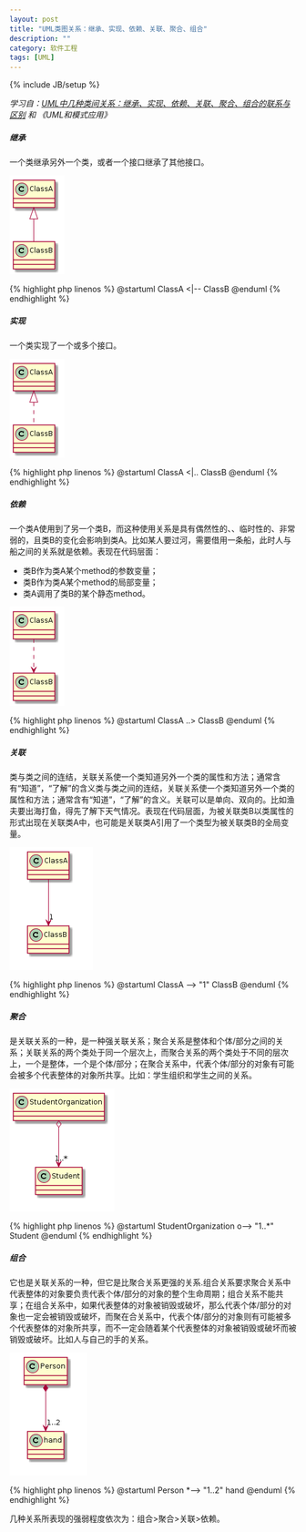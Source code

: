 ```yaml
---
layout: post
title: "UML类图关系：继承、实现、依赖、关联、聚合、组合"
description: ""
category: 软件工程
tags: [UML]
---
```

{% include JB/setup %}

*学习自：[UML中几种类间关系：继承、实现、依赖、关联、聚合、组合的联系与区别](http://blog.csdn.net/sfdev/article/details/3906243) 和 《UML和模式应用》*

##### 继承

一个类继承另外一个类，或者一个接口继承了其他接口。

![](/assets/img/201403270101.png)

{% highlight php linenos %}
@startuml
ClassA <|-- ClassB
@enduml
{% endhighlight %}

<!--more-->

##### 实现

一个类实现了一个或多个接口。

![](/assets/img/201403270102.png)

{% highlight php linenos %}
@startuml
ClassA <|.. ClassB
@enduml
{% endhighlight %}

##### 依赖

一个类A使用到了另一个类B，而这种使用关系是具有偶然性的、、临时性的、非常弱的，且类B的变化会影响到类A。比如某人要过河，需要借用一条船，此时人与船之间的关系就是依赖。表现在代码层面：

* 类B作为类A某个method的参数变量；
* 类B作为类A某个method的局部变量；
* 类A调用了类B的某个静态method。

![](/assets/img/201403270103.png)

{% highlight php linenos %}
@startuml
ClassA ..> ClassB
@enduml
{% endhighlight %}

##### 关联

类与类之间的连结，关联关系使一个类知道另外一个类的属性和方法；通常含有“知道”，“了解”的含义类与类之间的连结，关联关系使一个类知道另外一个类的属性和方法；通常含有“知道”，“了解”的含义。关联可以是单向、双向的。比如渔夫要出海打鱼，得先了解下天气情况。表现在代码层面，为被关联类B以类属性的形式出现在关联类A中，也可能是关联类A引用了一个类型为被关联类B的全局变量。

![](/assets/img/201403270104.png)

{% highlight php linenos %}
@startuml
ClassA --> "1" ClassB
@enduml
{% endhighlight %}

##### 聚合

是关联关系的一种，是一种强关联关系；聚合关系是整体和个体/部分之间的关系；关联关系的两个类处于同一个层次上，而聚合关系的两个类处于不同的层次上，一个是整体，一个是个体/部分；在聚合关系中，代表个体/部分的对象有可能会被多个代表整体的对象所共享。比如：学生组织和学生之间的关系。

![](/assets/img/201403270105.png)

{% highlight php linenos %}
@startuml
StudentOrganization o--> "1..*" Student
@enduml
{% endhighlight %}

##### 组合

它也是关联关系的一种，但它是比聚合关系更强的关系.组合关系要求聚合关系中代表整体的对象要负责代表个体/部分的对象的整个生命周期；组合关系不能共享；在组合关系中，如果代表整体的对象被销毁或破坏，那么代表个体/部分的对象也一定会被销毁或破坏，而聚在合关系中，代表个体/部分的对象则有可能被多个代表整体的对象所共享，而不一定会随着某个代表整体的对象被销毁或破坏而被销毁或破坏。比如人与自己的手的关系。

![](/assets/img/201403270106.png)

{% highlight php linenos %}
@startuml
Person *--> "1..2" hand
@enduml
{% endhighlight %}

几种关系所表现的强弱程度依次为：组合>聚合>关联>依赖。
